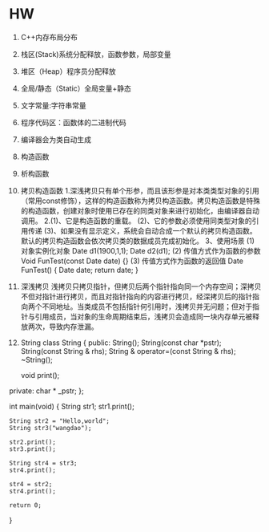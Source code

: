 # HW
1. C++内存布局分布
 1. 栈区(Stack)系统分配释放，函数参数，局部变量
 2. 堆区（Heap）程序员分配释放
 3. 全局/静态（Static）全局变量+静态
 4. 文字常量:字符串常量
 5. 程序代码区：函数体的二进制代码
2. 编译器会为类自动生成
 1. 构造函数
 2. 析构函数
 3. 拷贝构造函数
    1.深浅拷贝只有单个形参，而且该形参是对本类类型对象的引用（常用const修饰），这样的构造函数称为拷贝构造函数。拷贝构造函数是特殊的构造函数，创建对象时使用已存在的同类对象来进行初始化，由编译器自动调用。
    2.(1)、它是构造函数的重载。
      (2)、它的参数必须使用同类型对象的引用传递
      (3)、如果没有显示定义，系统会自动合成一个默认的拷贝构造函数。默认的拷贝构造函数会依次拷贝类的数据成员完成初始化。
    3、使用场景
      (1) 对象实例化对象
       Date d1(1900,1,1);
       Date d2(d1);
      (2) 传值方式作为函数的参数
       Void FunTest(const Date date)
       {}
      (3) 传值方式作为函数的返回值
       Date FunTest()
       {
         Date date;
         return date;
       }
3. 深浅拷贝
浅拷贝只拷贝指针，但拷贝后两个指针指向同一个内存空间；深拷贝不但对指针进行拷贝，而且对指针指向的内容进行拷贝，经深拷贝后的指针指向两个不同地址。当类成员不包括指针何引用时，浅拷贝并无问题；但对于指针与引用成员，当对象的生命周期结束后，浅拷贝会造成同一块内存单元被释放两次，导致内存泄漏。

4. String
class String
{
public:
	String();
	String(const char *pstr);
	String(const String & rhs);
	String & operator=(const String & rhs);
	~String();

	void print();

private:
	char * _pstr;
};

int main(void)
{
	String str1;
	str1.print();
	
	String str2 = "Hello,world";
	String str3("wangdao");
	
	str2.print();		
	str3.print();	
	
	String str4 = str3;
	str4.print();
	
	str4 = str2;
	str4.print();
	
	return 0;
}